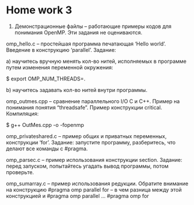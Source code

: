 # Home work 3

1. Демонстрационные файлы – работающие примеры кодов для понимания OpenMP. Эти задания не оцениваются.

omp_hello.c – простейшая программа печатающая ‘Hello world’. Введение в конструкцию ‘parallel’. Задание: 

а) научитесь вручную менять кол-во нитей, исполняемых в программе путем изменения переменной окружения:

$ export OMP_NUM_THREADS=<number you want>.

b) научитесь задавать кол-во нитей внутри программы.

omp_outmes.cpp – сравнение параллельного I/O C и C++. Пример на понимания понятия “threadsafe”. Пример конструкции critical. Компиляция:

$ g++ OutMes.cpp -o <executable> -fopenmp

omp_privateshared.c – пример общих и приватных переменных, конструкции ‘for’. Задание: запустите программу, разберитесь, что делают все команды с #pragma.

omp_parsec.c – пример использования конструкции section. Задание: перед запуском, попытайтесь угадать вывод программы, потом проверьте.

omp_sumarray.c – пример использования редукции. Обратите внимание на конструкцию #pragma omp parallel for – в чем разница между этой конструкцией и #pragma omp parallel … #pragma omp for

